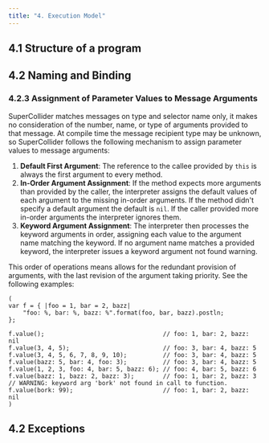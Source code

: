 ```yaml
---
title: "4. Execution Model"
---
```


## 4.1 Structure of a program

## 4.2 Naming and Binding

### 4.2.3 Assignment of Parameter Values to Message Arguments

SuperCollider matches messages on type and selector name only, it makes no consideration of the number, name, or type of
arguments provided to that message. At compile time the message recipient type may be unknown, so SuperCollider follows
the following mechanism to assign parameter values to message arguments:

 1. **Default First Argument**: The reference to the callee provided by `this` is always the first argument to every
    method.
 2. **In-Order Argument Assignment**: If the method expects more arguments than provided by the caller, the interpreter
    assigns the default values of each argument to the missing in-order arguments. If the method didn't specify a
    default argument the default is `nil`. If the caller provided more in-order arguments the interpreter ignores them.
 3. **Keyword Argument Assignment**: The interpreter then processes the keyword arguments in order, assigning each
    value to the argument name matching the keyword. If no argument name matches a provided keyword, the interpreter
    issues a keyword argument not found warning.

This order of operations means allows for the redundant provision of arguments, with the last revision of the argument
taking priority. See the following examples:

```
(
var f = { |foo = 1, bar = 2, bazz|
	"foo: %, bar: %, bazz: %".format(foo, bar, bazz).postln;
};

f.value();                                 // foo: 1, bar: 2, bazz: nil
f.value(3, 4, 5);                          // foo: 3, bar: 4, bazz: 5
f.value(3, 4, 5, 6, 7, 8, 9, 10);          // foo: 3, bar: 4, bazz: 5
f.value(bazz: 5, bar: 4, foo: 3);          // foo: 3, bar: 4, bazz: 5
f.value(1, 2, 3, foo: 4, bar: 5, bazz: 6); // foo: 4, bar: 5, bazz: 6
f.value(bazz: 1, bazz: 2, bazz: 3);        // foo: 1, bar: 2, bazz: 3
// WARNING: keyword arg 'bork' not found in call to function.
f.value(bork: 99);                         // foo: 1, bar: 2, bazz: nil
)
```

## 4.2 Exceptions
